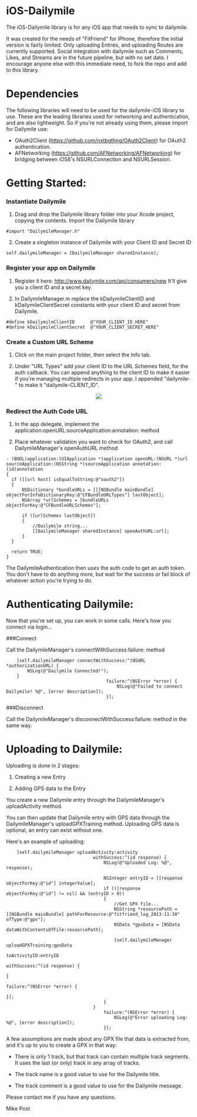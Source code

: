 iOS-Dailymile
=============

The iOS-Dailymile library is for any iOS app that needs to sync to dailymile.

It was created for the needs of "FitFriend" for iPhone, therefore the initial version is fairly limited. Only uploading Entries, and uploading Routes are currently supported. Social integration with dailymile such as Comments, Likes, and Streams are in the future pipeline, but with no set date. I encourage anyone else with this immediate need, to fork the repo and add to this library. 

Dependencies
=============

The following libraries will need to be used for the dailymile-iOS library to use. These are the leading libraries used for networking and authentication, and are also lightweight. So if you're not already using them, please import for Dailymile use:
  - OAuth2Client (https://github.com/nxtbgthng/OAuth2Client) for OAuth2 authentication. 
  - AFNetworking (https://github.com/AFNetworking/AFNetworking) for bridging between iOS6's NSURLConnection and NSURLSession. 

Getting Started: 
=============

### Instantiate Dailymile

1) Drag and drop the Dailymile library folder into your Xcode project, copying the contents. Import the Dailymile library

  ```
  #import "DailymileManager.h"
  ```

2) Create a singleton instance of Dailymile with your Client ID and Secret ID
  
  ```
  self.dailymileManager = [DailymileManager sharedInstance];
  ```  

### Register your app on Dailymile

1) Register it here: http://www.dailymile.com/api/consumers/new It'll give you a client ID and a secret key.

2) In DailymileManager.m replace the kDailymileClientID and kDailymileClientSecret constants with your client ID and secret from Dailymile.

  ```
  #define kDailymileClientID      @"YOUR_CLIENT_ID_HERE"
  #define kDailymileClientSecret  @"YOUR_CLIENT_SECRET_HERE"
  ```

### Create a Custom URL Scheme

1) Click on the main project folder, then select the Info tab. 

2) Under "URL Types" add your client ID to the URL Schemes field, for the auth callback.
  You can append anything to the client ID to make it easier if you're managing multiple redirects in your app. I appended   "dailymile-" to make it "dailymile-CLIENT_ID". 

<p align="center" >
  <img src="https://raw.github.com/thepost/Dailymile-iOS/master/Assets/custom_URL_screenshot.png" />
</p>

### Redirect the Auth Code URL

1) In the app delegate, implement the application:openURL:sourceApplication:annotation: method

2) Place whatever validation you want to check for OAuth2, and call DailymileManager's openAuthURL method

  ```
  - (BOOL)application:(UIApplication *)application openURL:(NSURL *)url sourceApplication:(NSString *)sourceApplication annotation:(id)annotation
{
    if ([[url host] isEqualToString:@"oauth2"])
    {
        NSDictionary *bundleURLs = [[[NSBundle mainBundle] objectForInfoDictionaryKey:@"CFBundleURLTypes"] lastObject];
        NSArray *urlSchemes = [bundleURLs objectForKey:@"CFBundleURLSchemes"];
        
        if ([urlSchemes lastObject])
        {
            //Dailymile string...
            [[DailymileManager sharedInstance] openAuthURL:url];
        }
    }
    
    return TRUE;
}
  ```

The DailymileAuthentication then uses the auth code to get an auth token. You don't have to do anything more, but wait for the success or fail block of whatever action you're trying to do. 


Authenticating Dailymile:
=============

Now that you're set up, you can work in some calls. Here's how you connect via login...

###Connect

Call the DailymileManager's connectWithSuccess:failure: method

```
    [self.dailymileManager connectWithSuccess:^(NSURL *authorizationURL) {
        NSLog(@"Dailymile Connected!");
    }
                                      failure:^(NSError *error) {
                                          NSLog(@"Failed to connect Dailymile! %@", [error description]);
                                      }];
```

###Disconnect

Call the DailymileManager's disconnectWithSuccess:failure: method in the same way.


Uploading to Dailymile:
=============

Uploading is done in 2 stages:

  1) Creating a new Entry

  2) Adding GPS data to the Entry
  
You create a new Dailymile entry through the DailymileManager's uploadActivity method.

You can then update that Dailymile entry with GPS data through the DailymileManager's uploadGPXTraining method. Uploading GPS data is optional, an entry can exist without one. 

Here's an example of uploading:

```
    [self.dailymileManager uploadActivity:activity
                                 withSuccess:^(id response) {
                                     NSLog(@"Uploaded Log: %@", response);
                                     
                                     NSInteger entryID = [[response objectForKey:@"id"] integerValue];
                                     if (([response objectForKey:@"id"] != nil) && (entryID > 0))
                                     {
                                         //Get GPX file...
                                         NSString *resourcePath = [[NSBundle mainBundle] pathForResource:@"fitfriend_log_2013-11-30" ofType:@"gpx"];
                                         NSData *gpxData = [NSData dataWithContentsOfFile:resourcePath];
                                         
                                         [self.dailymileManager uploadGPXTraining:gpxData
                                                                     toActivityID:entryID
                                                                      withSuccess:^(id response) {
                                                                      }
                                                                          failure:^(NSError *error) {
                                                                          }];
                                     }
                                 }
                                     failure:^(NSError *error) {
                                         NSLog(@"Error uploading Log: %@", [error description]);
                                     }];
```


A few assumptions are made about any GPX file that data is extracted from, and it's up to you to create a GPX in that way:
    
* There is only 1 track, but that track can contain multiple track segments. It uses the last (or only) track in any array of tracks.
    
* The track name is a good value to use for the Dailymile title.
    
* The track comment is a good value to use for the Dailymile message.
    
Please contact me if you have any questions.

Mike Post
